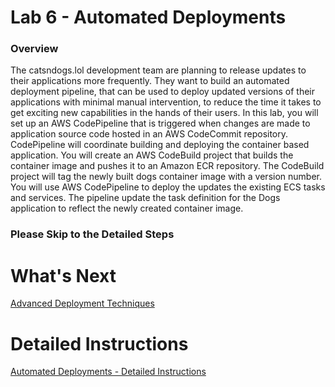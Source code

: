 # Lab 6 - Automated Deployments
### Overview
The catsndogs.lol development team are planning to release updates to their applications more frequently. They want to build an automated deployment pipeline, that can be used to deploy updated versions of their applications with minimal manual intervention, to reduce the time it takes to get exciting new capabilities in the hands of their users.
In this lab, you will set up an AWS CodePipeline that is triggered when changes are made to application source code hosted in an AWS CodeCommit repository. CodePipeline will coordinate building and deploying the container based application.
You will create an AWS CodeBuild project that builds the container image and pushes it to an Amazon ECR repository. The CodeBuild project will tag the newly built dogs container image with a version number.
You will use AWS CodePipeline to deploy the updates the existing ECS tasks and services. The pipeline update the task definition for the Dogs application to reflect the newly created container image.

### Please Skip to the Detailed Steps

# What's Next
[Advanced Deployment Techniques](../Lab-7-Artifacts/)

# Detailed Instructions
[Automated Deployments - Detailed Instructions](./lab6-detailed-steps.md)
